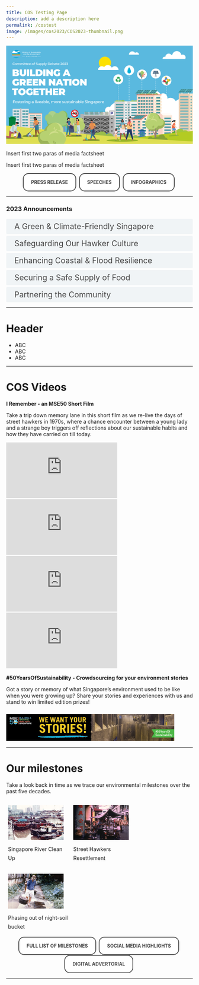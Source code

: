 ```yaml
---
title: COS Testing Page
description: add a description here
permalink: /costest
image: /images/cos2023/COS2023-thumbnail.png
---
```

<style>
/*--------------------------------------------------------------
STYLING FOR INTRO
--------------------------------------------------------------*/

.img-icon {
 max-width: 90% !important;
margin-top: 10px !important;
}
 
.column {
  float: left;
  width: 33%;
  margin: 5px;
}

.icon-desc {
 line-height: 1.5rem !important;
 margin: 10px 0px !important;
 }
 
/* Clear floats after the columns */
.row:after {
  content: "";
  display: table;
  clear: both;
}
 
@media screen and (max-width: 600px) {
  .column {
    width: 75%;
    margin-left: 12.5%;
  }
}
/*--------------------------------------------------------------
STYLING FOR BUTTONS
--------------------------------------------------------------*/
 
.button {
  cursor: pointer;
  -webkit-backface-visibility: hidden;
  backface-visibility: hidden;
  font: inherit;
  border: none;
  position: relative;
  transition: 300ms ease;
  color: #484848 !important;
  text-transform: uppercase;
  background: #ffffff;
  padding: 15px 20px;
  border: 2px solid #484848;
  display: inline-block;
  transition: all 0.4s ease 0s;
  border-radius: 15px;
  font-weight: bold;
  text-decoration: none !important;
  font-size:0.9em;
}
.button:before {
  transition: 300ms ease;
  position: absolute;
  display: block;
  content: "";
  transform: translateZ(-40px);
  -webkit-backface-visibility: hidden;
  backface-visibility: hidden;
  height: calc(100% - 20px);
  width: calc(100% - 20px);
  border-radius: 100px;
  left: 10px;
  top: 16px;
}
.button:hover {
  transform: translateZ(55px);
  color: #ffffff !important;
  background: #4a96b0;
  border-color: #4a96b0 !important;
  transition: all 0.4s ease 0s;
  text-decoration: none;
}
.button:hover:before {
  transform: translateZ(-45px);
}
.button:active {
  transform: translateZ(20px);
}
.button:active:before {
  transform: translateZ(-20px);
  top: 10px;
}
	
/*--------------------------------------------------------------
STYLING FOR ACCORDIAN
--------------------------------------------------------------*/
 input {
	display: none;
}
label {
	display: block;
	padding: 8px 22px;
	margin: 0 0 5px 0;
	cursor: pointor;
	background: #F0F4F6;
	border-radius: 3px;
	color: #484848;
	transition: ease .5s;
	font-size: 1.5em;
}

label:hover {
	background: #4a96b0;
	color: #FFF;
}

.accordion-content {
	/* background: #E2E5F6; */
	padding: 10px 0px 30px 30px;
	/* border: 1px solid #484848; */
	margin: 0 0 1px 0;
	border-radius: 3px;
}

input + label + .accordion-content {
	display: none;
}

input:checked + label + .accordion-content {
	display: none;
}

input:checked + label + .accordion-content {
	display: block;
}
</style>
<img src="/images/cos2023/COS2023-Thumbnail.png" class="mse50-logo"><br>

<p>Insert first two paras of media factsheet</p>
<p>Insert first two paras of media factsheet</p>

<div>
<center>
	  <a class="button" href="xxx" target="_blank">Press Release</a>&nbsp; 
	  <a class="button" href="/news/committee-of-supply/" target="_blank">Speeches</a>&nbsp;
	  <a class="button" href="xxxx/" target="_blank">Infographics</a>&nbsp;
</center>
</div>

<hr> 

<h3 id="carbon-emissions">2023 Announcements</h3>
<div>
  	<input type="checkbox" id="cctitle1"  /><label for="cctitle1">A Green & Climate-Friendly Singapore</label>
	<div class="accordion-content">
      <p><b>Public Sector leading the way in environmental sustainability</b></p>
      <ul>
	 <li>Annual GreenGov.SG report on Government's efforts, progress and plans (from 2023)</li>
         <li> Statutory Boards to publish annual environmental sustainability disclosures on their efforts, progress and plans (from 2024)</li>
         <li>Up to 5% of evaluation points to be set aside for environmental sustainability for large Government construction and ICT tenders (starting in 2024)</li>
        <li>PUB has committed to achieving net zero emissions around 2045 through 3Rs strategy - Replace, Reduce, Remove</li>
</ul>

	<p><b>Supporting our Households & Companies to be more energy efficient</b></p>
  	<ul>
	 <li>Helping households make more informed decisions</li>
         <li>Energy labels will be introduced for more appliances</li>
         <li>Energy standards for appliances will be raised over the next two years</li>
         <li>Extension and expansion of the Climate Friendly Households Programme. More details will be released later this year.</li>
         <li>Enhancement of Energy Efficiency Fund (E2F) to provide manufacturing SMEs more certainty when investing in energy efficient technologies and simpler grant application process</li>
	</ul>
	</div>
	
  	<input type="checkbox" id="cctitle2"  /><label for="cctitle2">Ensuring Water Sustainability</label>
	<div class="accordion-content">
	<ul>
		<li>Tunneling works for Deep Tunnel Sewerage System (DTSS) Phase 2 Project expected to be completed (by 2H2023)</li>
      <li>Redevelopment of Kranji Water Reclamation Plant and Kranji NEWater Factory to increase treatment capacities and NEWater production</li>
      <li>Introduction of mandatory water recycling requirements on new projects in wafer fabrication, electronics and biomedical industries (from 1 January 2024)</li>
		</ul>
	</div>
	
  	<input type="checkbox" id="cctitle3"  /><label for="cctitle3">Towards a Zero Waste Nation</label>
	<div class="accordion-content">
      <p><b>Reducing packaging waste, increasing recycling & building zero waste habits</b></p>
<li>Larger supermarket operators to charge at least 5 cents per disposable carrier bag to encourage consumers to bring their own bags (from 3 July 2023)</li>
      <li>New beverage container return scheme to boost recycling of used plastic bottles and metal cans</li>
      <li>Bloobox distribution to encourage households to recycle right</li>
	</div>
		
</div>	
		<input type="checkbox" id="cctitle4"  /><label for="cctitle4">Safeguarding Our Hawker Culture</label>
	<div class="accordion-content">
		<p>
          <b>New & upgraded hawker centres</b>
      </p>
      <li>Two new hawker centres (Buangkok and Woodleigh Village), and a refreshed hawker centre (Jurong West) will be operational in 2023</li></p>
      <p>
        <b>Sustaining the hawker trade</b> 
        <li>Ongoing programmes such as Hawkers' Development Programme will be enhanced</li></p>
        <p>
          <b>Raising hawkers' productivity</b></p>
          <li>Expansion of hawkers' Productivity Grant from $5,000 to $7,000 to cover stall-level digital solutions (extended to FY2025)</li>
          <li>Enhancement of Productive Hawker Centres Programme to cover co-funding for Cleaning Process Automation solutions (extended to FY2028)</li>
	</div>
	
</div>	
	<input type="checkbox" id="cctitle5"  /><label for="cctitle5">Enhancing Coastal & Flood Resilience</label>
	<div class="accordion-content">
		<li>New Coastal Protection and Flood Management Research Programme to support development of innovative coastal protection and flood management solutions</li>
      <li>Ongoing site-specific studies will cover half of Singapore's coastline when new study at North-west coast (Lim Chu Kang) and Sungei Kadut area) commences in second half of 2023</li>
      <li>Ongoing drainage improvement works at 25 locations to enhance flood resilience</li>
          
	</div>
	
</div>	
	<input type="checkbox" id="cctitle6"  /><label for="cctitle6">Securing a Safe Supply of Food</label>
	<div class="accordion-content">
      <p><b>Diversifying our food import sources</b>
      <li>Increased our food supply sources from 172 countries and regions in 2019 to 183 in 2022</li></p>
      <p>
        <b>Growing local</b>
      
      <li>Launch first land tender for wider range of food types (e.g. fruited vegetables and mushrooms) in 2H2023</li>
      <li>Continue efforts to transform the Lim Chu Kang region through masterplanning</li></p>
      <p>
        <b>Developing a skilled agri-food workforce</b>
     
      <li>New ITE Work-Study Diploma in Agriculture and Aquaculture Technology (from April 2023) </li> </p>
      <p>
        <b>New Alliance for Action (AfA)</b>
        <li>Explore solutions to raise demand for local produce</li>
      </p>
      <p>
        <b>A more productive & sustainable aquaculture sector</b>
        <li>SFA's Marine Aquaculture Centre as key research campus of Aquapolis for aquaculture research and innovation</li>
        <li>Pre-planning study on integrating future research facilities with aquaculture infrastructure</li>
      </p>
      <p><b>Leveraging Science, Data & Technology to enhance food safety</b>
        <li>Development of Whole Genome Sequencing analytics to better identify causes of foodborne diseases</li>
        <li>$23 million set aside under the Singapore Food Story R&D Programme 2.0 to build new food safety capabilities</li>
      </p>
	</div>
	
</div>	
	<input type="checkbox" id="cctitle7"  /><label for="cctitle7">Partnering the Community</label>
	<div class="accordion-content">
		<p>
          <b>Green Action for Communities (GAC)</b>
          <li>Galvanise community participation to develop action plans for sustainability initiatives</li>
          <li>700 GAC group members engaged through workshops and deep dives</li>
          <li>More deep dives to be rolled out over the next few months</li>
      </p>
      <p><b>SG Eco Fund</b>
        <li>Supported over 180 ground-up community projects on sustainability</li>
        <li>Individuals and groups are invited to apply for funding to implement projects with the community</li>
      </p>
	</div>
	
</div>	
<hr>

<h1>Header</h1>

* ABC
* ABC
* ABC



<hr>

<h1>COS Videos</h1>
<p><strong>I Remember - an MSE50 Short Film</strong></p>
<p>Take a trip down memory lane in this short film as we re-live the days of street hawkers in 1970s, where a chance encounter between a young lady and a strange boy triggers off reflections about our sustainable habits and how they have carried on till today.</p>

<iframe src="https://www.youtube.com/embed/STUnLrfK0as" title="YouTube video player" frameborder="0" allow="accelerometer; autoplay; clipboard-write; encrypted-media; gyroscope; picture-in-picture" allowfullscreen></iframe>
<iframe src="https://www.youtube.com/embed/STUnLrfK0as" title="YouTube video player" frameborder="0" allow="accelerometer; autoplay; clipboard-write; encrypted-media; gyroscope; picture-in-picture" allowfullscreen></iframe>
<iframe src="https://www.youtube.com/embed/STUnLrfK0as" title="YouTube video player" frameborder="0" allow="accelerometer; autoplay; clipboard-write; encrypted-media; gyroscope; picture-in-picture" allowfullscreen></iframe>
<iframe src="https://www.youtube.com/embed/STUnLrfK0as" title="YouTube video player" frameborder="0" allow="accelerometer; autoplay; clipboard-write; encrypted-media; gyroscope; picture-in-picture" allowfullscreen></iframe>
<p></p>

<p><strong>#50YearsOfSustainability - Crowdsourcing for your environment stories</strong></p>
<p>Got a story or memory of what Singapore’s environment used to be like when you were growing up? Share your stories and experiences with us and stand to win limited edition prizes! </p>

<a href="/mse50contest"><img src="images/mse50/UGCWebBanner.png" class="img-icon" alt="web banner"></a>
 

  
<hr>
<h1>Our milestones</h1>

<p>Take a look back in time as we trace our environmental milestones over the past five decades.</p>
<div class="row">
 <div class="column">
 <img src="images/mse50/m4.jpg" class="img-icon" alt="MSE50"><br>
  <p class="icon-desc">Singapore River Clean Up<br></p>
 </div>
 <div class="column">
 <img src="images/mse50/m9.jpg" class="img-icon" alt="MSE50"><br>
  <p class="icon-desc">Street Hawkers Resettlement<br></p>
 </div>
 <div class="column">
 <img src="images/mse50/m12.jpg" class="img-icon" alt="MSE50"><br>
  <p class="icon-desc">Phasing out of night-soil bucket<br></p>
 </div>
</div>


<div>
<center>
	  <a class="button" href="/mse50milestones">Full list of milestones</a>&nbsp; <a class="button" href="https://www.facebook.com/hashtag/mse50" target="_blank">Social Media Highlights</a>&nbsp;  <a class="button" href="https://www.straitstimes.com/singapore/environment/mse-from-newater-to-vertical-farming-key-milestones-singapore-50-year-journey-towards-sustainability" target="_blank">Digital Advertorial</a>&nbsp;
</center>
</div>  
  
 
 <hr>



	
<!-- container end dic -->



